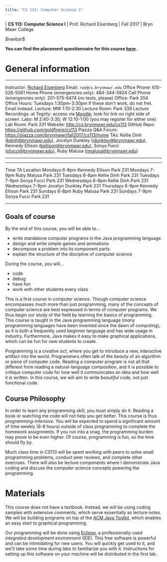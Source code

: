 ```yaml
---
title: "CS 113: Computer Science I"
---
```


<div id="header">

| **CS 113: Computer Science I**
| Prof. Richard Eisenberg
| Fall 2017
| Bryn Mawr College

</div>

\$navbar\$

**You can find the placement questionnaire for this course [here](https://docs.google.com/forms/d/e/1FAIpQLSc_kEzIdDbus7Bl0xajDQ279ToEG6cyNGVSz2tfMTIVJBn6oQ/viewform?usp=sf_link).**

General information
===================

<div id="info_table">

----------------------         -----------------------------------------------------------------------------------------------------------------------------------------
Instructor:                    [Richard Eisenberg](http://cs.brynmawr.edu/~rae)
Email:                         `rae@cs.brynmawr.edu`
Office Phone:                  610-526-5061
Home Phone (emergencies only): 484-344-5924
Cell Phone (emergencies only): 201-575-6474 (no texts, please)
Office:                        Park 204
Office Hours:                  Tuesdays 1:30pm-3:30pm
                               If these don't work, do not fret. Email instead.
<span class="strut" />
Lecture:                       MW 1:10-2:30
Lecture Room:                  Park 338
Lecture Recordings:            at Tegrity: access via [Moodle](https://moodle.brynmawr.edu/course/view.php?id=214); look for link on right side of screen.
Labs:                          M 2:40-3:30; W 12:10-1:00 (you may register for either one)
Lab Room:                      Park 231
Website:                       <http://cs.brynmawr.edu/cs113>
GitHub Repo:                   <https://github.com/goldfirere/cs113>
Piazza Q&A Forum:              <https://piazza.com/brynmawr/fall2017/cs113/home>
TAs:                           Kellie Dinh (<kdinh@brynmawr.edu>), Jocelyn Dunkley (<jdunkley@brynmawr.edu>), Kennedy Ellison (<kellison@brynmawr.edu>), Sonya Fucci (<sfucci@brynmawr.edu>), Ruby Malusa (<rmalusa@brynmawr.edu>)
----------------------         -----------------------------------------------------------------------------------------------------------------------------------------

</div>

<div id="ta_hours">

--------------------           ------------------------------     ----------------------
Time                           TA                                 Location
Mondays 6-8pm                  Kennedy Ellison                    Park 231
Mondays 7-9pm                  Ruby Malusa                        Park 231
Tuesdays 6-8pm                 Kellie Dinh                        Park 231
Tuesdays 7-9pm                 Sonya Fucci                        Park 231
Wednesdays 6-8pm               Kellie Dinh                        Park 231
Wednesdays 7-9pm               Jocelyn Dunkley                    Park 231
Thursdays 6-8pm                Kennedy Ellison                    Park 231
Sundays 6-8pm                  Ruby Malusa                        Park 231
Sundays 7-9pm                  Sonya Fucci                        Park 231
--------------------           ------------------------------     ----------------------
</div>

Goals of course
---------------

<div id="goals">

By the end of this course, you will be able to...

* write standalone computer programs in the Java programming language
* design and write simple games and animations
* decompose a problem into its component parts
* explain the structure of the discipline of computer science

During the course, you will...

* code
* debug
* have fun
* work with other students every class

</div>

This is a first course in computer science. Though computer science encompasses
much more than just programming, many of the concepts of computer science are
best expressed in terms of computer programs. We thus begin our study of the
field by learning the basics of programming. This course is taught in the Java
programming language (*many* programming languages have been invented since
the dawn of computing), as it is both a frequently used beginner language
and has wide usage in industry. Furthermore, Java makes it easy to make
graphical applications, which can be fun for new students to create.

Programming is a *creative act*, where you get to introduce a new, interactive
artifact into the world. Programmers often talk of the *beauty* of an algorithm
or piece of computer code. Reading a computer program is not all that different
from reading a natural-language composition, and it is possible to critique
computer code for how well it communicates an idea and how well it is written.
In this course, we will aim to write *beautiful* code, not just functional code.

Course Philosophy
-----------------

In order to learn any programming skill, you must simply *do* it. Reading a book
or watching me code will not help you get better. This course is thus
*programming-intensive*. You will be expected to spend a significant amount of
time weekly (6-8 hours) outside of class programming to complete the homework
assignments. If you run into a snag, the programming burden may prove to be
even higher. Of course, programming is fun, so the time should fly by.

Much class time in CS113 will be spent working with peers to solve small
programming problems, conduct peer reviews, and complete other exercises.
There will also be lecture components where I demonstrate Java coding and
discuss the computer science concepts powering the programming.

Materials
=========

<div id="materials">

This course does not have a textbook. Instead, we will be using coding samples with
extensive comments, which serve essentially as lecture notes. We will be building
programs on top of the [ACM Java Toolkit](http://cs.stanford.edu/people/eroberts/jtf/), which enables an easy start to
graphical programming.

Our programming will be done using [Eclipse](http://eclipse.org/), a professionally-used
*integrated development environment* (IDE). This free software is powerful and can be
intimidating for new users. You will quickly get used to it, and we'll take some time
during labs to familiarize you with it. Instructions for setting up this software on your
machine will be distributed in the first lab.

</div>

